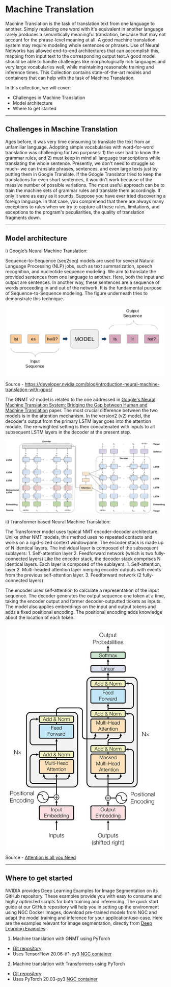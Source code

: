 # Machine Translation

Machine Translation is the task of translation text from one language to another. Simply replacing one word with it's equivalent in another language rarely produces a semantically meaningful translation, because that may not account for the phrase-level meaning at all. A good machine translation system may require modeling whole sentences or phrases. Use of Neural Networks has allowed end-to-end architectures that can accomplish this, mapping from input text to the corresponding output text.A good model should be able to handle challenges like morphologically rich languages and very large vocabularies well, while maintaining reasonable training and inference times. This Collection contains state-of-the-art models and containers that can help with the task of Machine Translation.

In this collection, we will cover:
- Challenges in Machine Translation
- Model architecture
- Where to get started

---
## Challenges in Machine Translation

Ages before, it was very time consuming to translate the text from an unfamiliar language. Adopting simple vocabularies with word-for-word translation was challenging for two purposes: 1) the user had to know the grammar rules, and 2) must keep in mind all language transcriptions while translating the whole sentence.
Presently, we don't need to struggle so much– we can translate phrases, sentences, and even large texts just by putting them in Google Translate.
If the Google Translator tried to keep the translations for even short sentences, it wouldn't work because of the massive number of possible variations. The most useful approach can be to train the machine sets of grammar rules and translate them accordingly. If only it were as easy as it sounds.
Suppose you have ever tried discovering a foreign language. In that case, you comprehend that there are always many exceptions to rules when we try to capture all these rules, limitations, and exceptions to the program's peculiarities, the quality of translation fragments down.

---
## Model architecture

i) Google’s Neural Machine Translation:

Sequence-to-Sequence (seq2seq) models are used for several Natural Language Processing (NLP) jobs, such as text summarization, speech recognition, and nucleotide sequence modeling. We aim to translate the provided sentences from one language to another.
Here, both the input and output are sentences. In another way, these sentences are a sequence of words proceeding in and out of the network. It is the fundamental purpose of Sequence-to-Sequence modeling. The figure underneath tries to demonstrate this technique.

![Basic Architecture](img/6_machine-translation-figure-1.png)

Source - https://developer.nvidia.com/blog/introduction-neural-machine-translation-with-gpus/

The GNMT v2 model is related to the one addressed in [Google's Neural Machine Translation System: Bridging the Gap between Human and Machine Translation](https://arxiv.org/abs/1609.08144) paper.
The most crucial difference between the two models is in the attention mechanism. In the version2 (v2) model, the decoder's output from the primary LSTM layer goes into the attention module. The re-weighted setting is then concatenated with inputs to all subsequent LSTM layers in the decoder at the present step.

![Basic Architecture](img/6_machine-translation-figure-2.png)

ii) Transformer based Neural Machine Translation:

The Transformer model uses typical NMT encoder-decoder architecture. Unlike other NMT models, this method uses no repeated contacts and works on a rigid-sized context windowpane. The encoder stack is made up of N identical layers. The individual layer is composed of the subsequent sublayers: 1. Self-attention layer 2. Feedforward network (which is two fully-connected layers) Like the encoder stack, the decoder stack comprises N identical layers. Each layer is composed of the sublayers: 1. Self-attention, layer 2. Multi-headed attention layer merging encoder outputs with events from the previous self-attention layer. 3. Feedforward network (2 fully-connected layers)

The encoder uses self-attention to calculate a representation of the input sequence. The decoder generates the output sequence one token at a time, taking the encoder output and former decoder-outputted tickets as inputs. The model also applies embeddings on the input and output tokens and adds a fixed positional encoding. The positional encoding adds knowledge about the location of each token.

![Basic Architecture](img/6_machine-translation-figure-3.png)

Source - [Attention is all you Need](https://arxiv.org/abs/1706.03762)

---
## Where to get started

NVIDIA provides Deep Learning Examples for Image Segmentation on its GitHub repository. These examples provide you with easy to consume and highly optimized scripts for both training and inferencing. The quick start guide at our GitHub repository will help you in setting up the environment using NGC Docker Images, download pre-trained models from NGC and adapt the model training and inference for your application/use-case. 
Here are the examples relevant for image segmentation, directly from [Deep Learning Examples](https://github.com/NVIDIA/DeepLearningExamples):

1. Machine translation with GNMT using PyTorch
- [Git repository](https://github.com/NVIDIA/DeepLearningExamples/tree/master/TensorFlow/Translation/GNMT)
- Uses TensorFlow 20.06-tf1-py3 [NGC container](https://ngc.nvidia.com/registry/nvidia-tensorflow)


2. Machine translation with Transformers using PyTorch
- [Git repository](https://github.com/NVIDIA/DeepLearningExamples/tree/master/PyTorch/Translation/Transformer)
- Uses PyTorch 20.03-py3 [NGC container](https://ngc.nvidia.com/registry/nvidia-pytorch)

